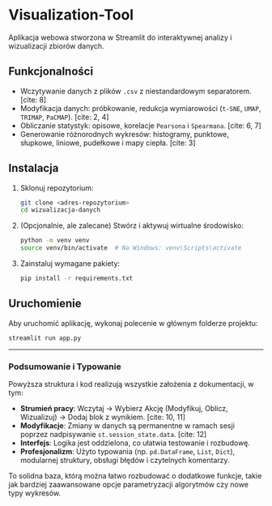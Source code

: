 # Visualization-Tool

Aplikacja webowa stworzona w Streamlit do interaktywnej analizy i wizualizacji zbiorów danych.

## Funkcjonalności

* Wczytywanie danych z plików `.csv` z niestandardowym separatorem. [cite: 8]
* Modyfikacja danych: próbkowanie, redukcja wymiarowości (`t-SNE`, `UMAP`, `TRIMAP`, `PaCMAP`). [cite: 2, 4]
* Obliczanie statystyk: opisowe, korelacje `Pearsona` i `Spearmana`. [cite: 6, 7]
* Generowanie różnorodnych wykresów: histogramy, punktowe, słupkowe, liniowe, pudełkowe i mapy ciepła. [cite: 3]

## Instalacja

1.  Sklonuj repozytorium:
    ```bash
    git clone <adres-repozytorium>
    cd wizualizacja-danych
    ```

2.  (Opcjonalnie, ale zalecane) Stwórz i aktywuj wirtualne środowisko:
    ```bash
    python -m venv venv
    source venv/bin/activate  # Na Windows: venv\Scripts\activate
    ```

3.  Zainstaluj wymagane pakiety:
    ```bash
    pip install -r requirements.txt
    ```

## Uruchomienie

Aby uruchomić aplikację, wykonaj polecenie w głównym folderze projektu:

```bash
streamlit run app.py
```

---

### **Podsumowanie i Typowanie**

Powyższa struktura i kod realizują wszystkie założenia z dokumentacji, w tym:
* **Strumień pracy**: Wczytaj -> Wybierz Akcję (Modyfikuj, Oblicz, Wizualizuj) -> Dodaj blok z wynikiem. [cite: 10, 11]
* **Modyfikacje**: Zmiany w danych są permanentne w ramach sesji poprzez nadpisywanie `st.session_state.data`. [cite: 12]
* **Interfejs**: Logika jest oddzielona, co ułatwia testowanie i rozbudowę.
* **Profesjonalizm**: Użyto typowania (np. `pd.DataFrame`, `List`, `Dict`), modularnej struktury, obsługi błędów i czytelnych komentarzy.

To solidna baza, którą można łatwo rozbudować o dodatkowe funkcje, takie jak bardziej zaawansowane opcje parametryzacji algorytmów czy nowe typy wykresów.